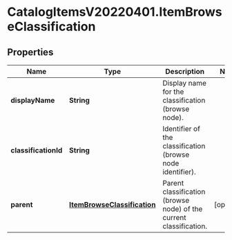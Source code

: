 # CatalogItemsV20220401.ItemBrowseClassification

## Properties
Name | Type | Description | Notes
------------ | ------------- | ------------- | -------------
**displayName** | **String** | Display name for the classification (browse node). | 
**classificationId** | **String** | Identifier of the classification (browse node identifier). | 
**parent** | [**ItemBrowseClassification**](ItemBrowseClassification.md) | Parent classification (browse node) of the current classification. | [optional] 


